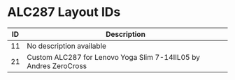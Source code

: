 # ALC287 Layout IDs

| ID | Description |
|---|---|
| 11 | No description available |
| 21 | Custom ALC287 for Lenovo Yoga Slim 7-14IIL05 by Andres ZeroCross |
